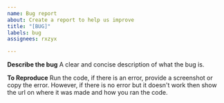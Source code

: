 ```yaml
---
name: Bug report
about: Create a report to help us improve
title: "[BUG]"
labels: bug
assignees: rxzyx

---
```


**Describe the bug**
A clear and concise description of what the bug is.

**To Reproduce**
Run the code, if there is an error, provide a screenshot or copy the error. However, if there is no error but it doesn't work then show the url on where it was made and how you ran the code.
